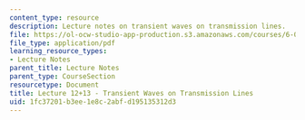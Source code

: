 ```yaml
---
content_type: resource
description: Lecture notes on transient waves on transmission lines.
file: https://ol-ocw-studio-app-production.s3.amazonaws.com/courses/6-013-electromagnetics-and-applications-fall-2005/1fc37201b3ee1e8c2abfd195135312d3_lec12_13.pdf
file_type: application/pdf
learning_resource_types:
- Lecture Notes
parent_title: Lecture Notes
parent_type: CourseSection
resourcetype: Document
title: Lecture 12+13 - Transient Waves on Transmission Lines
uid: 1fc37201-b3ee-1e8c-2abf-d195135312d3
---
```

